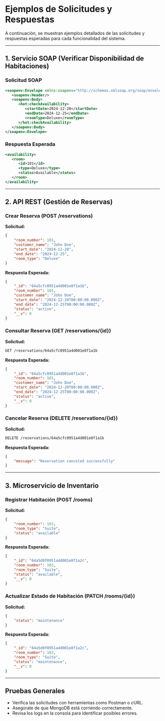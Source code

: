 
# **Ejemplos de Solicitudes y Respuestas**

A continuación, se muestran ejemplos detallados de las solicitudes y respuestas esperadas para cada funcionalidad del sistema.

---

## **1. Servicio SOAP (Verificar Disponibilidad de Habitaciones)**

### **Solicitud SOAP**
```xml
<soapenv:Envelope xmlns:soapenv="http://schemas.xmlsoap.org/soap/envelope/" xmlns:hot="http://soap.hotel.com/">
   <soapenv:Header/>
   <soapenv:Body>
      <hot:checkAvailability>
         <startDate>2024-12-20</startDate>
         <endDate>2024-12-25</endDate>
         <roomType>Deluxe</roomType>
      </hot:checkAvailability>
   </soapenv:Body>
</soapenv:Envelope>
```

### **Respuesta Esperada**
```xml
<availability>
   <room>
      <id>101</id>
      <type>Deluxe</type>
      <status>Available</status>
   </room>
</availability>
```

---

## **2. API REST (Gestión de Reservas)**

### **Crear Reserva (POST /reservations)**

**Solicitud:**
```json
{
    "room_number": 101,
    "customer_name": "John Doe",
    "start_date": "2024-12-20",
    "end_date": "2024-12-25",
    "room_type": "Deluxe"
}
```

**Respuesta Esperada:**
```json
{
    "_id": "64a5cfc0951a4d001e8f1a1b",
    "room_number": 101,
    "customer_name": "John Doe",
    "start_date": "2024-12-20T00:00:00.000Z",
    "end_date": "2024-12-25T00:00:00.000Z",
    "status": "active",
    "__v": 0
}
```

### **Consultar Reserva (GET /reservations/{id})**

**Solicitud:**
```bash
GET /reservations/64a5cfc0951a4d001e8f1a1b
```

**Respuesta Esperada:**
```json
{
    "_id": "64a5cfc0951a4d001e8f1a1b",
    "room_number": 101,
    "customer_name": "John Doe",
    "start_date": "2024-12-20T00:00:00.000Z",
    "end_date": "2024-12-25T00:00:00.000Z",
    "status": "active",
    "__v": 0
}
```

### **Cancelar Reserva (DELETE /reservations/{id})**

**Solicitud:**
```bash
DELETE /reservations/64a5cfc0951a4d001e8f1a1b
```

**Respuesta Esperada:**
```json
{
    "message": "Reservation canceled successfully"
}
```

---

## **3. Microservicio de Inventario**

### **Registrar Habitación (POST /rooms)**

**Solicitud:**
```json
{
    "room_number": 102,
    "room_type": "Suite",
    "status": "available"
}
```

**Respuesta Esperada:**
```json
{
    "_id": "64a5d0f0951a4d001e8f1a2c",
    "room_number": 102,
    "room_type": "Suite",
    "status": "available",
    "__v": 0
}
```

### **Actualizar Estado de Habitación (PATCH /rooms/{id})**

**Solicitud:**
```json
{
    "status": "maintenance"
}
```

**Respuesta Esperada:**
```json
{
    "_id": "64a5d0f0951a4d001e8f1a2c",
    "room_number": 102,
    "room_type": "Suite",
    "status": "maintenance",
    "__v": 0
}
```

---

## **Pruebas Generales**

- Verifica las solicitudes con herramientas como Postman o cURL.
- Asegúrate de que MongoDB está corriendo correctamente.
- Revisa los logs en la consola para identificar posibles errores.

